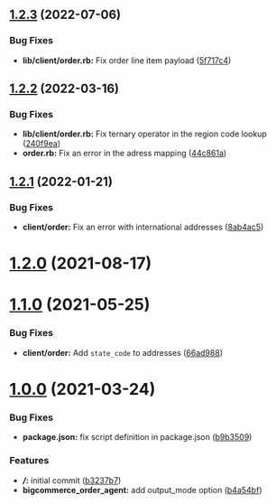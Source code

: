 ## [1.2.3](https://github.com/5-stones/huginn_bigcommerce_order_agent/compare/v1.2.2...v1.2.3) (2022-07-06)


### Bug Fixes

* **lib/client/order.rb:** Fix order line item payload ([5f717c4](https://github.com/5-stones/huginn_bigcommerce_order_agent/commit/5f717c48abce8f3b007bcbf0cc23fd2407f79cfa))



## [1.2.2](https://github.com/5-stones/huginn_bigcommerce_order_agent/compare/v1.2.1...v1.2.2) (2022-03-16)


### Bug Fixes

* **lib/client/order.rb:** Fix ternary operator in the region code lookup ([240f9ea](https://github.com/5-stones/huginn_bigcommerce_order_agent/commit/240f9eab41a0abbcb627bdfa624b3281a4edbf67))
* **order.rb:** Fix an error in the adress mapping ([44c861a](https://github.com/5-stones/huginn_bigcommerce_order_agent/commit/44c861a13a7827eb36e5638618f2d0dc0e397816))



## [1.2.1](https://github.com/5-stones/huginn_bigcommerce_order_agent/compare/v1.2.0...v1.2.1) (2022-01-21)


### Bug Fixes

* **client/order:** Fix an error with international addresses ([8ab4ac5](https://github.com/5-stones/huginn_bigcommerce_order_agent/commit/8ab4ac5eabd22e9220e91a1859249e278983a51b))



# [1.2.0](https://github.com/5-stones/huginn_bigcommerce_order_agent/compare/v1.1.0...v1.2.0) (2021-08-17)



# [1.1.0](https://github.com/5-stones/huginn_bigcommerce_order_agent/compare/v1.0.0...v1.1.0) (2021-05-25)


### Bug Fixes

* **client/order:** Add `state_code` to addresses ([66ad988](https://github.com/5-stones/huginn_bigcommerce_order_agent/commit/66ad988d50fcf54a327736f9cf4554d3d712b00e))



# [1.0.0](https://github.com/5-stones/huginn_bigcommerce_order_agent/compare/b3237b7d2d17f5a12c85e3633d1da4690ae779ad...v1.0.0) (2021-03-24)


### Bug Fixes

* **package.json:** fix script definition in package.json ([b9b3509](https://github.com/5-stones/huginn_bigcommerce_order_agent/commit/b9b3509fc7082340efcf6ccade2efb0148067e33))


### Features

* ***/*:** initial commit ([b3237b7](https://github.com/5-stones/huginn_bigcommerce_order_agent/commit/b3237b7d2d17f5a12c85e3633d1da4690ae779ad))
* **bigcommerce_order_agent:** add output_mode option ([b4a54bf](https://github.com/5-stones/huginn_bigcommerce_order_agent/commit/b4a54bfb0ebd417e4ab078479c6382b0b946e0b3))




